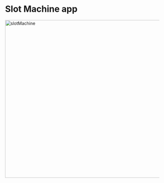 # Slot Machine app

<img width="513" alt="slotMachine" src="https://github.com/user-attachments/assets/4bf6dc6b-e8be-42b5-bd3b-2ca40cb85914">
